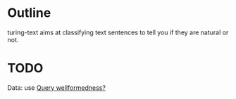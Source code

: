 # Outline
turing-text aims at classifying text sentences to tell you if they are natural
or not.

# TODO
Data: use [Query wellformedness?](https://github.com/google-research-datasets/query-wellformedness/blob/master/train.tsv)

